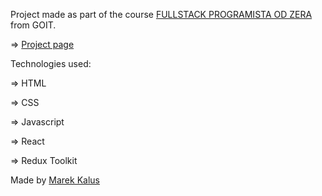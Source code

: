 Project made as part of the course [FULLSTACK PROGRAMISTA OD ZERA](https://goit.global/pl/courses/fullstackonline/?utm_source=main-site) from GOIT.

=> [Project page](https://mk-react-hw-07-phonebook.netlify.app/)

Technologies used:

=> HTML

=> CSS

=> Javascript

=> React

=> Redux Toolkit


Made by [Marek Kalus](www.linkedin.com/in/marek-kalus-61a240247)